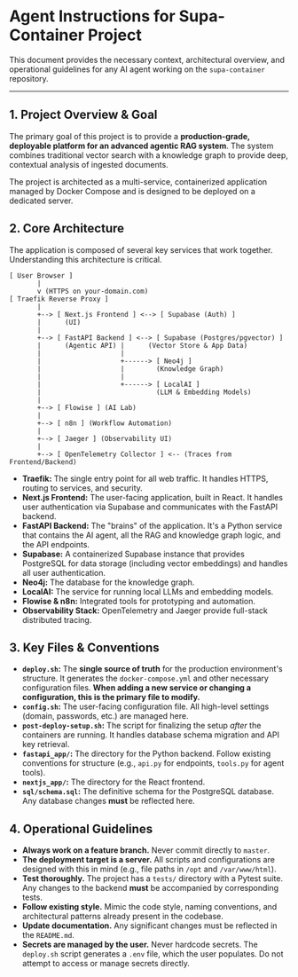 # Agent Instructions for Supa-Container Project

This document provides the necessary context, architectural overview, and operational guidelines for any AI agent working on the `supa-container` repository.

---

## 1. Project Overview & Goal

The primary goal of this project is to provide a **production-grade, deployable platform for an advanced agentic RAG system**. The system combines traditional vector search with a knowledge graph to provide deep, contextual analysis of ingested documents.

The project is architected as a multi-service, containerized application managed by Docker Compose and is designed to be deployed on a dedicated server.

## 2. Core Architecture

The application is composed of several key services that work together. Understanding this architecture is critical.

```
[ User Browser ]
       |
       v (HTTPS on your-domain.com)
[ Traefik Reverse Proxy ]
       |
       +--> [ Next.js Frontend ] <--> [ Supabase (Auth) ]
       |      (UI)
       |
       +--> [ FastAPI Backend ] <--> [ Supabase (Postgres/pgvector) ]
       |      (Agentic API) |      (Vector Store & App Data)
       |                    |
       |                    +------> [ Neo4j ]
       |                    |        (Knowledge Graph)
       |                    |
       |                    +------> [ LocalAI ]
       |                             (LLM & Embedding Models)
       |
       +--> [ Flowise ] (AI Lab)
       |
       +--> [ n8n ] (Workflow Automation)
       |
       +--> [ Jaeger ] (Observability UI)
       |
       +--> [ OpenTelemetry Collector ] <-- (Traces from Frontend/Backend)
```

-   **Traefik:** The single entry point for all web traffic. It handles HTTPS, routing to services, and security.
-   **Next.js Frontend:** The user-facing application, built in React. It handles user authentication via Supabase and communicates with the FastAPI backend.
-   **FastAPI Backend:** The "brains" of the application. It's a Python service that contains the AI agent, all the RAG and knowledge graph logic, and the API endpoints.
-   **Supabase:** A containerized Supabase instance that provides PostgreSQL for data storage (including vector embeddings) and handles all user authentication.
-   **Neo4j:** The database for the knowledge graph.
-   **LocalAI:** The service for running local LLMs and embedding models.
-   **Flowise & n8n:** Integrated tools for prototyping and automation.
-   **Observability Stack:** OpenTelemetry and Jaeger provide full-stack distributed tracing.

## 3. Key Files & Conventions

-   **`deploy.sh`:** The **single source of truth** for the production environment's structure. It generates the `docker-compose.yml` and other necessary configuration files. **When adding a new service or changing a configuration, this is the primary file to modify.**
-   **`config.sh`:** The user-facing configuration file. All high-level settings (domain, passwords, etc.) are managed here.
-   **`post-deploy-setup.sh`:** The script for finalizing the setup *after* the containers are running. It handles database schema migration and API key retrieval.
-   **`fastapi_app/`:** The directory for the Python backend. Follow existing conventions for structure (e.g., `api.py` for endpoints, `tools.py` for agent tools).
-   **`nextjs_app/`:** The directory for the React frontend.
-   **`sql/schema.sql`:** The definitive schema for the PostgreSQL database. Any database changes **must** be reflected here.

## 4. Operational Guidelines

-   **Always work on a feature branch.** Never commit directly to `master`.
-   **The deployment target is a server.** All scripts and configurations are designed with this in mind (e.g., file paths in `/opt` and `/var/www/html`).
-   **Test thoroughly.** The project has a `tests/` directory with a Pytest suite. Any changes to the backend **must** be accompanied by corresponding tests.
-   **Follow existing style.** Mimic the code style, naming conventions, and architectural patterns already present in the codebase.
-   **Update documentation.** Any significant changes must be reflected in the `README.md`.
-   **Secrets are managed by the user.** Never hardcode secrets. The `deploy.sh` script generates a `.env` file, which the user populates. Do not attempt to access or manage secrets directly.
